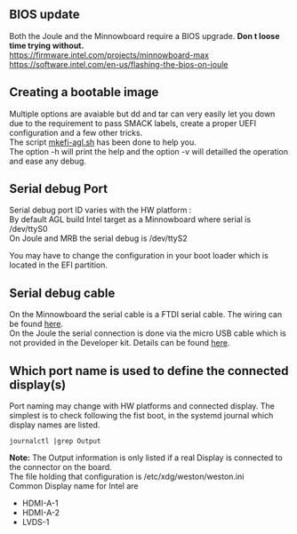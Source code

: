 ## BIOS update
Both the Joule and the Minnowboard require a BIOS upgrade. **Don t loose time trying without.**<br>
https://firmware.intel.com/projects/minnowboard-max<br>
https://software.intel.com/en-us/flashing-the-bios-on-joule

## Creating a bootable image
Multiple options are avaiable but dd and tar can very easily let you down due to the requirement to pass SMACK labels, create a proper UEFI configuration and a few other tricks.<br>
The script [mkefi-agl.sh](https://github.com/dominig/mkefi-agl.sh) has been done to help you.<br>
The option -h will print the help and the option -v will detailled the operation and ease any debug.<br>


## Serial debug Port

Serial debug port ID varies with the HW platform :<br>
By default AGL build Intel target as a Minnowboard where serial is /dev/ttyS0 <br>
On Joule and MRB the serial debug is /dev/ttyS2 <br>

You may have to change the configuration in your boot loader which is located in the EFI partition.

## Serial debug cable

On the Minnowboard the serial cable is a FTDI serial cable. The wiring can be found [here](http://wiki.minnowboard.org/MinnowBoard_MAX_HW_Setup).<br>
On the Joule the serial connection is done via the micro USB cable which is not provided in the Developer kit. Details can be found [here](https://software.intel.com/en-us/node/667851).<br>

## Which port name is used to define the connected display(s)

Port naming may change with HW platforms and connected display. The simplest is to check following the fist boot, in the systemd journal which display names are listed.<br>
```
journalctl |grep Output
```
**Note:** The Output information is only listed if a real Display is connected to the connector on the board.<br>
The file holding that configuration is /etc/xdg/weston/weston.ini<br>
Common Display name for Intel are
* HDMI-A-1
* HDMI-A-2
* LVDS-1
